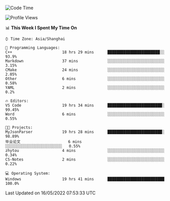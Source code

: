 <!--START_SECTION:waka-->
![Code Time](http://img.shields.io/badge/Code%20Time-21%20hrs%2035%20mins-blue)

![Profile Views](http://img.shields.io/badge/Profile%20Views-81-blue)

📊 **This Week I Spent My Time On** 

```text
⌚︎ Time Zone: Asia/Shanghai

💬 Programming Languages: 
C++                      18 hrs 29 mins      ███████████████████████░░   93.9% 
Markdown                 37 mins             ░░░░░░░░░░░░░░░░░░░░░░░░░   3.15% 
CMake                    24 mins             ░░░░░░░░░░░░░░░░░░░░░░░░░   2.05% 
Other                    6 mins              ░░░░░░░░░░░░░░░░░░░░░░░░░   0.58% 
YAML                     2 mins              ░░░░░░░░░░░░░░░░░░░░░░░░░   0.2%

🔥 Editors: 
VS Code                  19 hrs 34 mins      ████████████████████████░   99.45% 
Word                     6 mins              ░░░░░░░░░░░░░░░░░░░░░░░░░   0.55%

🐱‍💻 Projects: 
MyJsonParser             19 hrs 28 mins      ████████████████████████░   98.89% 
毕业论文                     6 mins              ░░░░░░░░░░░░░░░░░░░░░░░░░   0.55% 
zhytou                   4 mins              ░░░░░░░░░░░░░░░░░░░░░░░░░   0.34% 
CS-Notes                 2 mins              ░░░░░░░░░░░░░░░░░░░░░░░░░   0.22%

💻 Operating System: 
Windows                  19 hrs 41 mins      █████████████████████████   100.0%

```


 Last Updated on 16/05/2022 07:53:33 UTC
<!--END_SECTION:waka-->